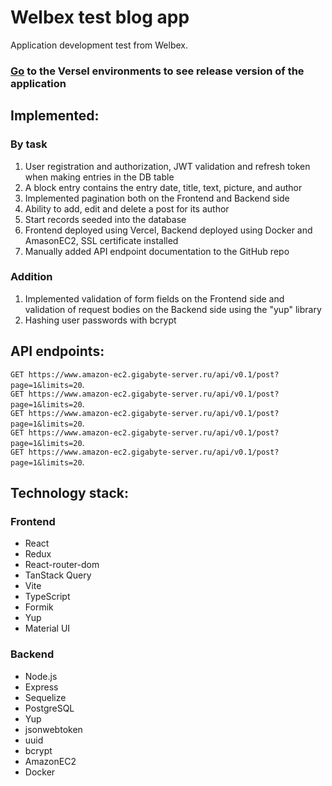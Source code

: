 # Welbex test blog app
Application development test from Welbex. 

### [Go](https://welbe-x-test-blog-mioss1w69-gigabyte1511.vercel.app// "Необязательная подсказка") to the Versel environments to see release version of the application

## Implemented:
### By task
1. User registration and authorization, JWT validation and refresh token when making entries in the DB table
2. A block entry contains the entry date, title, text, picture, and author
3. Implemented pagination both on the Frontend and Backend side
4. Ability to add, edit and delete a post for its author
5. Start records seeded into the database
6. Frontend deployed using Vercel, Backend deployed using Docker and AmasonEC2, SSL certificate installed
7. Manually added API endpoint documentation to the GitHub repo
### Addition
1. Implemented validation of form fields on the Frontend side and validation of request bodies on the Backend side using the "yup" library
2. Hashing user passwords with bcrypt
## API endpoints:
`GET https://www.amazon-ec2.gigabyte-server.ru/api/v0.1/post?page=1&limits=20`.  
`GET https://www.amazon-ec2.gigabyte-server.ru/api/v0.1/post?page=1&limits=20`.  
`GET https://www.amazon-ec2.gigabyte-server.ru/api/v0.1/post?page=1&limits=20`.  
`GET https://www.amazon-ec2.gigabyte-server.ru/api/v0.1/post?page=1&limits=20`.    
`GET https://www.amazon-ec2.gigabyte-server.ru/api/v0.1/post?page=1&limits=20`.  
## Technology stack:
### Frontend
* React
* Redux
* React-router-dom
* TanStack Query
* Vite
* TypeScript
* Formik
* Yup 
* Material UI
### Backend
* Node.js
* Express
* Sequelize
* PostgreSQL
* Yup
* jsonwebtoken
* uuid
* bcrypt
* AmazonEC2
* Docker
